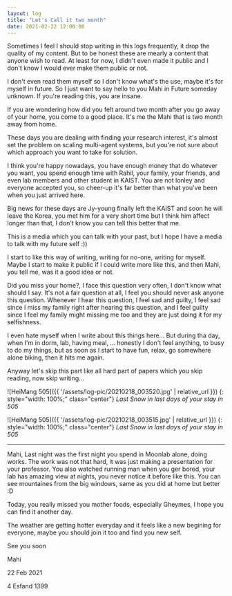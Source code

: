 ```yaml
---
layout: log
title: "Let's Call it two month"
date: 2021-02-22 12:00:00
---
```


Sometimes I feel I should stop writing in this logs frequently, it drop the quality of my content. But to be honest these are mearly a content that anyone wish to read.
At least for now, I didn't even made it public and I don't know I would ever make them public or not.

I don't even read them myself so I don't know what's the use, maybe it's for myself in future. So I just want to say hello to you Mahi in Future someday unknown.
If you're reading this, you are insane.

If you are wondering how did you felt around two month after you go away of your home, you come to a good place. It's me the Mahi that is two month away from home.

These days you are dealing with finding your research interest, it's almost set the problem on scaling multi-agent systems, but you're not sure about which approach you want to take for solution.

I think you're happy nowadays, you have enough money that do whatever you want, you spend enough time with Rahil, your family, your friends, and even lab members and other student in KAIST.
You are not lonley and everyone accepted you, so cheer-up it's far better than what you've been when you just arrived here.

Big news for these days are Jy-young finally left the KAIST and soon he will leave the Korea, you met him for a very short time but I think him affect longer than that, I don't know you can tell this better that me.

This is a media which you can talk with your past, but I hope I have a media to talk with my future self :))

I start to like this way of writing, writing for no-one, writing for myself. 
Maybe I start to make it public if I could write more like this, and then Mahi, you tell me, was it a good idea or not.


Did you miss your home?, I face this question very often, I don't know what should I say. It's not a fair question at all, I feel you should never ask anyone this question.
Whenever I hear this question, I feel sad and guilty, I feel sad since I miss my family right after hearing this question, and I feel guilty since I feel my family might missing me too and they are just doing it for my selfishness.

I even hate myself when I write about this things here... 
But during tha day, when I'm in dorm, lab, having meal, ... honestly I don't feel anything, to busy to do my things, but as soon as I start to have fun, relax, go somewhere alone biking, then it hits me again.


Anyway let's skip this part like all hard part of papers which you skip reading, now skip writing...

![HeiMang 505]({{ '/assets/log-pic/20210218_003520.jpg' | relative_url }})
{: style="width: 100%;" class="center"} 
*Last Snow in last days of your stay in 505*

![HeiMang 505]({{ '/assets/log-pic/20210218_003515.jpg' | relative_url }})
{: style="width: 100%;" class="center"} 
*Last Snow in last days of your stay in 505*

----

Mahi, Last night was the first night you spend in Moonlab alone, doing works. The work was not that hard, it was just making a presentation for your professor. 
You also watched running man when you ger bored, your lab has amazing view at nights, you never notice it before like this. 
You can see mountaines from the big windows, same as you did at home but better :D

Today, you really missed you mother foods, especially Gheymes, I hope you can find it another day. 

The weather are getting hotter everyday and it feels like a new begining for everyone, maybe you should join it too and find you new self.

See you soon

Mahi

22 Feb 2021

4 Esfand 1399



